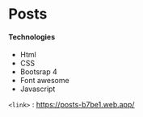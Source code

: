 # Posts

#### Technologies 
* Html
* CSS
* Bootsrap 4
* Font awesome
* Javascript

`<link>` : <https://posts-b7be1.web.app/>
